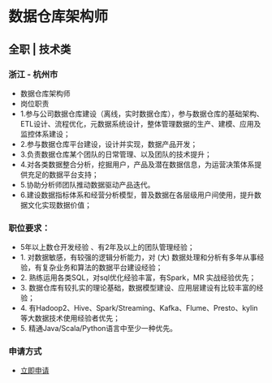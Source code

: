 
# 数据仓库架构师
## 全职  |  技术类
### 浙江 - 杭州市

- 数据仓库架构师
- 岗位职责
- 1.参与公司数据仓库建设（离线，实时数据仓库），参与数据仓库的基础架构、ETL设计、流程优化，元数据系统设计，整体管理数据的生产、建模、应用及监控体系建设；
- 2.参与数据仓库平台建设，设计并实现，数据产品开发；
- 3.负责数据仓库某个团队的日常管理、以及团队的技术提升；
- 4.对各类数据整合分析，挖掘用户，产品及潜在数据信息，为运营决策体系提供充足的数据平台支持；
- 5.协助分析师团队推动数据驱动产品迭代。
- 6.建设数据指标体系和经营分析模型，普及数据在各层级用户间使用，提升数据文化实现数据价值；

### 职位要求：
- 5年以上数仓开发经验&nbsp;、有2年及以上的团队管理经验；
- 1.&nbsp;对数据敏感，有较强的逻辑分析能力，对&nbsp;(大)&nbsp;数据处理和分析有多年从事经验，有复杂业务和算法的数据平台建设经验；
- 2.&nbsp;熟练运用各类SQL，对sql优化经验丰富，有Spark，MR&nbsp;实战经验优先；
- 3.&nbsp;数据仓库有较扎实的理论基础，数据模型建设、应用层建设有比较丰富的经验；&nbsp;
- 4.&nbsp;有Hadoop2、Hive、Spark/Streaming、Kafka、Flume、Presto、kylin等大数据技术使用经验者优先；
- 5.&nbsp;精通Java/Scala/Python语言中至少一种优先。
### 申请方式
- <a href="mailto:hr@tuya.com" title=yourName-数据仓库架构师>立即申请</a>
